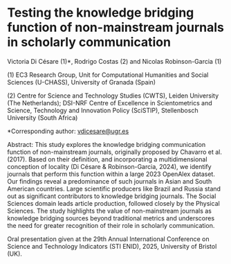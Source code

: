 # Testing the knowledge bridging function of non-mainstream journals in scholarly communication
Victoria Di Césare (1)*, Rodrigo Costas (2) and Nicolas Robinson-Garcia (1) 

(1) EC3 Research Group, Unit for Computational Humanities and Social Sciences (U-CHASS), University of Granada (Spain)

(2) Centre for Science and Technology Studies (CWTS), Leiden University (The Netherlands); DSI-NRF Centre of Excellence in Scientometrics and Science, Technology and Innovation Policy (SciSTIP), Stellenbosch University (South Africa)

*Corresponding author: vdicesare@ugr.es

Abstract: This study explores the knowledge bridging communication function of non-mainstream journals, originally proposed by Chavarro et al. (2017). Based on their definition, and incorporating a multidimensional conception of locality (Di Césare & Robinson-Garcia, 2024), we identify journals that perform this function within a large 2023 OpenAlex dataset. Our findings reveal a predominance of such journals in Asian and South American countries. Large scientific producers like Brazil and Russia stand out as significant contributors to knowledge bridging journals. The Social Sciences domain leads article production, followed closely by the Physical Sciences. The study highlights the value of non-mainstream journals as knowledge bridging sources beyond traditional metrics and underscores the need for greater recognition of their role in scholarly communication.

Oral presentation given at the 29th Annual International Conference on Science and Technology Indicators (STI ENID), 2025, University of Bristol (UK).

